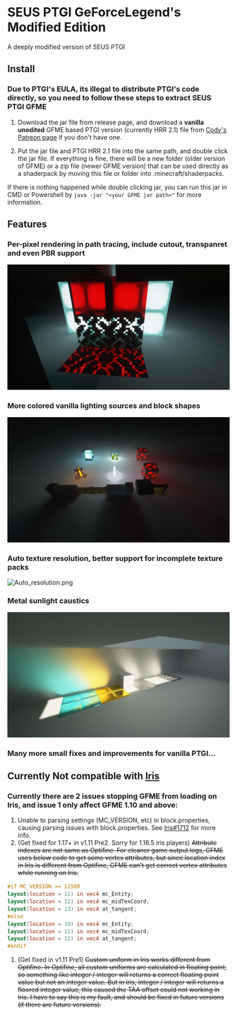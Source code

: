 
# SEUS PTGI GeForceLegend's Modified Edition

A deeply modified version of SEUS PTGI

## Install

### Due to PTGI's EULA, its illegal to distribute PTGI's code directly, so you need to follow these steps to extract SEUS PTGI GFME

1. Download the jar file from release page, and download a **vanilla unedited** GFME based PTGI version (currently HRR 2.1) file from [Cody's Patreon page](https://www.patreon.com/sonicether/posts) if you don't have one.

2. Put the jar file and PTGI HRR 2.1 file into the same path, and double click the jar file. If everything is fine, there will be a new folder (older version of GFME) or a zip file (newer GFME version) that can be used directly as a shaderpack by moving this file or folder into .minecraft/shaderpacks.

If there is nothing happened while double clicking jar, you can run this jar in CMD or Powershell by `java -jar "<your GFME jar path>"` for more information.

## Features

### Per-pixel rendering in path tracing, include cutout, transpanret and even PBR support

![Per_pixel_rendering.png](Images/Per_pixel_rendering.png)

### More colored vanilla lighting sources and block shapes

![More_vanilla_support.png](Images/More_vanilla_support.png)

### Auto texture resolution, better support for incomplete texture packs

![Auto_resolution.png](Images/Auto_resolution.png)

### Metal sunlight caustics

![Metal_caustics.png](Images/Metal_caustics.png)

### Many more small fixes and improvements for vanilla PTGI...

## Currently Not compatible with [Iris](https://github.com/IrisShaders/Iris)

### Currently there are 2 issues stopping GFME from loading on Iris, and issue 1 only affect GFME 1.10 and above:

1. Unable to parsing settings (MC_VERSION, etc) in block.properties, causing parsing issues with block.properties. See [Iris#1712](https://github.com/IrisShaders/Iris/issues/1712) for more info.
2. (Get fixed for 1.17+ in v1.11 Pre2. Sorry for 1.16.5 iris players) ~~Attribute indexes are not same as Optifine. For cleaner game output logs, GFME uses below code to get some vertex attributes, but since location index in Iris is different from Optifine, GFME can't get correct vertex attributes while running on Iris.~~
```glsl
#if MC_VERSION >= 11500
layout(location = 11) in vec4 mc_Entity;
layout(location = 12) in vec4 mc_midTexCoord;
layout(location = 13) in vec4 at_tangent;
#else
layout(location = 10) in vec4 mc_Entity;
layout(location = 11) in vec4 mc_midTexCoord;
layout(location = 12) in vec4 at_tangent;
#endif
```
1. (Get fixed in v1.11 Pre1) ~~Custom uniform in Iris works different from Optifine. In Optifine, all custom uniforms are calculated in floating point, so something like integer / integer will returns a correct floating point value but not an integer value. But in iris, integer / integer will returns a floored integer value, this caused the TAA offset could not working in Iris. I have to say this is my fault, and should be fixed in future versions (if there are future versions).~~
